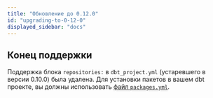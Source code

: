 ```yaml
---
title: "Обновление до 0.12.0"
id: "upgrading-to-0-12-0"
displayed_sidebar: "docs"
---
```


## Конец поддержки

Поддержка блока `repositories:` в `dbt_project.yml` (устаревшего в версии 0.10.0) была удалена.
Для установки пакетов в вашем dbt проекте, вы должны использовать [файл `packages.yml`](/docs/build/packages#how-do-i-add-a-package-to-my-project).